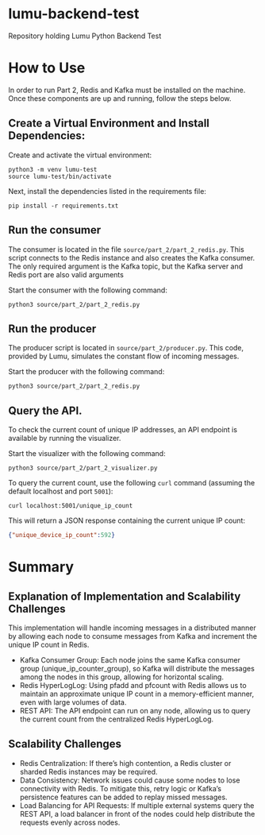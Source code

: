 # lumu-backend-test
Repository holding Lumu Python Backend Test

# How to Use
In order to run Part 2, Redis and Kafka must be installed on the machine. Once these components are up and running, follow the steps below.

## Create a Virtual Environment and Install Dependencies: 
Create and activate the virtual environment:

```shell
python3 -m venv lumu-test
source lumu-test/bin/activate
```

Next, install the dependencies listed in the requirements file:

```shell
pip install -r requirements.txt
```

## Run the consumer
The consumer is located in the file `source/part_2/part_2_redis.py`. This script connects to the Redis instance and also creates the Kafka consumer. The only required argument is the Kafka topic, but the Kafka server and Redis port are also valid arguments

Start the consumer with the following command:
```shell
python3 source/part_2/part_2_redis.py
```

## Run the producer
The producer script is located in  `source/part_2/producer.py`. This code, provided by Lumu, simulates the constant flow of incoming messages.

Start the producer with the following command:
```shell
python3 source/part_2/part_2_redis.py
```

## Query the API.
To check the current count of unique IP addresses, an API endpoint is available by running the visualizer.

Start the visualizer with the following command:
```shell
python3 source/part_2/part_2_visualizer.py
```

To query the current count, use the following `curl` command (assuming the default localhost and port `5001`):
```shell
curl localhost:5001/unique_ip_count
```

This will return a JSON response containing the current unique IP count:
```json
{"unique_device_ip_count":592}
```

# Summary

## Explanation of Implementation and Scalability Challenges
This implementation will handle incoming messages in a distributed manner by allowing each node to consume messages from Kafka and increment the unique IP count in Redis.

- Kafka Consumer Group: Each node joins the same Kafka consumer group (unique_ip_counter_group), so Kafka will distribute the messages among the nodes in this group, allowing for horizontal scaling.
- Redis HyperLogLog: Using pfadd and pfcount with Redis allows us to maintain an approximate unique IP count in a memory-efficient manner, even with large volumes of data.
- REST API: The API endpoint can run on any node, allowing us to query the current count from the centralized Redis HyperLogLog.
  
## Scalability Challenges
- Redis Centralization: If there’s high contention, a Redis cluster or sharded Redis instances may be required.
- Data Consistency: Network issues could cause some nodes to lose connectivity with Redis. To mitigate this, retry logic or Kafka’s persistence features can be added to replay missed messages.
- Load Balancing for API Requests: If multiple external systems query the REST API, a load balancer in front of the nodes could help distribute the requests evenly across nodes.
